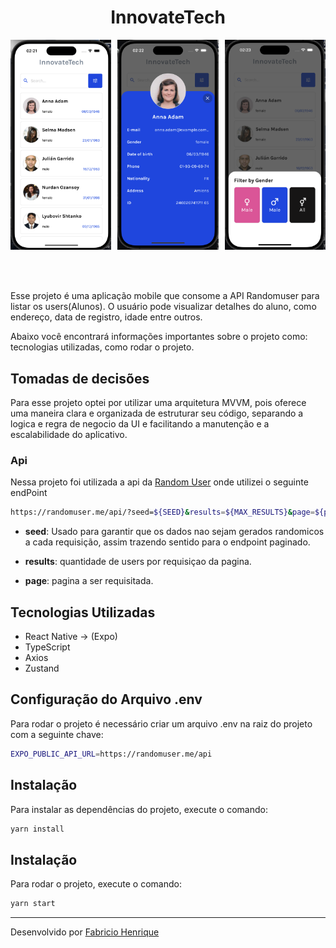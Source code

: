 <h1 align="center">InnovateTech</h1>

<div style="display: flex; justify-content: space-between;">
<img width="32%" alt="home" src="https://github.com/FabricioAllves/InnovateTech/blob/main/.github/home.png"/>

<img width="32%" alt="modal" src="https://github.com/FabricioAllves/InnovateTech/blob/main/.github/modalDetails.png"/>

<img width="32%" alt="modal" src="https://github.com/FabricioAllves/InnovateTech/blob/main/.github/filterGender.png"/>
</div>
<br><br><br>


Esse projeto é uma aplicação mobile que consome a API Randomuser para listar os users(Alunos). O usuário pode visualizar detalhes do aluno, como endereço, data de registro, idade entre outros.

Abaixo você encontrará informações importantes sobre o projeto como: tecnologias utilizadas, como rodar o projeto.

## Tomadas de  decisões
Para esse projeto optei por utilizar uma arquitetura MVVM, pois oferece uma maneira clara e organizada de estruturar seu código, separando a logica  e regra de negocio da UI e facilitando a manutenção e a escalabilidade do aplicativo.


### Api

Nessa projeto foi utilizada a api da [Random User](https://randomuser.me/documentation) onde utilizei o seguinte endPoint

```bash
https://randomuser.me/api/?seed=${SEED}&results=${MAX_RESULTS}&page=${page}
```

- **seed**: Usado para garantir que os dados nao sejam gerados randomicos a cada requisição, assim trazendo sentido para o endpoint paginado.

- **results**: quantidade de users por requisiçao da pagina.

- **page**: pagina a ser requisitada.

## Tecnologias Utilizadas

- React Native -> (Expo)
- TypeScript
- Axios
- Zustand




## Configuração do Arquivo .env

Para rodar o projeto é necessário criar um arquivo .env na raiz do projeto com a seguinte chave:

```bash
EXPO_PUBLIC_API_URL=https://randomuser.me/api
```

## Instalação

Para instalar as dependências do projeto, execute o comando:

```bash
yarn install
```


## Instalação
Para rodar o projeto, execute o comando:

```bash
yarn start
```



---

Desenvolvido por [Fabricio Henrique](https://www.linkedin.com/in/fabricio-26/)
